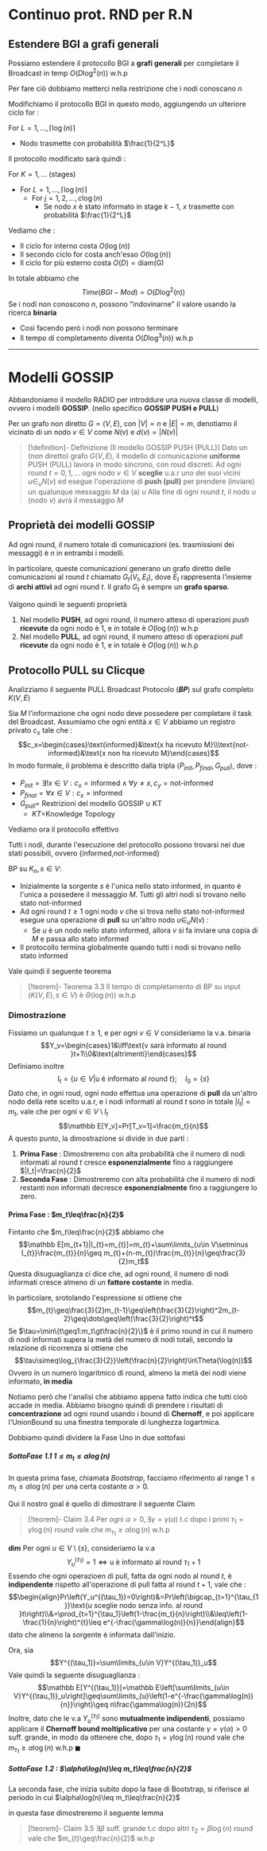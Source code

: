 # Continuo prot. RND per R.N

## Estendere BGI a grafi generali

Possiamo estendere il protocollo BGI a **grafi generali** per completare il Broadcast in temp $O(D\log^2(n))$ w.h.p

Per fare ciò dobbiamo metterci nella restrizione che i nodi conoscano $n$

Modifichiamo il protocollo BGI in questo modo, aggiungendo un ulteriore ciclo for : 

For $L=1,\dots,\lceil\log(n)\rceil$
- Nodo trasmette con probabilità $\frac{1}{2^L}$

Il protocollo modificato sarà quindi : 

For $K=1,\dots$ (stages)
- For $L=1,\dots,\lceil\log(n)\rceil$
	- For $j=1,2,\dots,c\log(n)$
		- Se nodo $x$ è stato informato in stage $k-1$, $x$ trasmette con probabilità $\frac{1}{2^L}$

Vediamo che : 
- Il ciclo for interno costa $O(\log(n))$
- Il secondo ciclo for costa anch'esso $O(\log(n))$
- Il ciclo for più esterno costa $O(D)=\text{diam(G)}$

In totale abbiamo che $$Time(BGI-Mod)=O(D\log^2(n))$$
Se i nodi non conoscono $n$, possono "indovinarne" il valore usando la ricerca **binaria**
- Così facendo però i nodi non possono terminare
- Il tempo di completamento diventa $O(D\log^3(n))$ w.h.p

---
# Modelli GOSSIP

Abbandoniamo il modello RADIO per introddure una nuova classe di modelli, ovvero i modelli **GOSSIP**. (nello specifico **GOSSIP PUSH e PULL**)

Per un grafo non diretto $G=(V,E)$, con $|V|=n$ e $|E|=m$, denotiamo il vicinato di un nodo $v\in V$ come $N(v)$ e $d(v)=|N(v)|$

>[!definition]- Definizione (Il modello GOSSIP PUSH (PULL))
>Dato un (non diretto) grafo $G(V,E)$, il modello di comunicazione **uniforme** PUSH (PULL) lavora in modo sincrono, con roud discreti. 
>Ad ogni round $t=0,1,\dots$ ogni nodo $v\in V$ **sceglie** u.a.r uno dei suoi vicini $u\in_uN(v)$ ed esegue l'operazione di **push (pull)** per prendere (inviare) un qualunque messaggio $M$ da (a) $u$
>Alla fine di ogni round $t$, il nodo $u$ (nodo $v$) avrà il messaggio $M$

## Proprietà dei modelli GOSSIP

Ad ogni round, il numero totale di comunicazioni (es. trasmissioni dei messaggi) è $n$ in entrambi i modelli.

In particolare, queste comunicazioni generano un grafo diretto delle comunicazioni al round $t$ chiamato $G_t(V_t,E_t)$, dove $E_t$ rappresenta l'insieme di **archi attivi** ad ogni round $t$.
Il grafo $G_t$ è sempre un **grafo sparso**.

Valgono quindi le seguenti proprietà
1. Nel modello **PUSH**, ad ogni round, il numero atteso di operazioni *push* **ricevute** da ogni nodo è $1$, e in totale è $O(\log(n))$ w.h.p
2. Nel modello **PULL**, ad ogni round, il numero atteso di operazioni *pull* **ricevute** da ogni nodo è $1$, e in totale è $O(\log(n))$ w.h.p

## Protocollo PULL su Clicque

Analizziamo il seguente PULL Broadcast Protocolo (***BP***) sul grafo completo $K(V,E)$

Sia $M$ l'informazione che ogni nodo deve possedere per completare il task del Broadcast.
Assumiamo che ogni entità $x\in V$ abbiamo un registro privato $c_x$ tale che : $$c_x=\begin{cases}\text{informed}&\text{x ha ricevuto M}\\\text{not-informed}&\text{x non ha ricevuto M}\end{cases}$$
In modo formale, il problema è descritto dalla tripla $\langle P_{init},P_{final},G_{pull}\rangle$, dove : 
- $P_{init}=\exists!x\in V:c_x=\text{informed}\land\forall y\neq x,c_y=\text{not-informed}$
- $P_{final} = \forall x\in V : c_x=\text{informed}$
- $G_{pull}=$ Restrizioni del modello GOSSIP $\cup$ KT
	- $KT=$Knowledge Topology

Vediamo ora il protocollo effettivo

Tutti i nodi, durante l'esecuzione del protocollo possono trovarsi nei due stati possibili, ovvero $\{\text{informed,not-informed}\}$ 

BP su $K_n,s\in V$: 
- Inizialmente la sorgente $s$ è l'unica nello stato $\text{informed}$, in quanto è l'unica a possedere il messaggio $M$. Tutti gli altri nodi si trovano nello stato $\text{not-informed}$
- Ad ogni round $t\geq1$ ogni nodo $v$ che si trova nello stato $\text{not-informed}$ esegue una operazione di **pull** su un'altro nodo $u\in_uN(v)$ : 
	- Se $u$ è un nodo nello stato $\text{informed}$, allora $v$ si fa inviare una copia di $M$ e passa allo stato $\text{informed}$
- Il protocollo termina globalmente quando tutti i nodi si trovano nello stato $\text{informed}$

Vale quindi il seguente teorema

>[!teorem]- Teorema 3.3
>Il tempo di completamento di BP su input $(K(V,E),s\in V)$ è $\Theta(\log(n))$ w.h.p

### Dimostrazione

Fissiamo un qualunque $t\geq1$, e per ogni $v\in V$ consideriamo la v.a. binaria $$Y_v=\begin{cases}1&\iff\text{v sarà informato al round }t+1\\0&\text{altrimenti}\end{cases}$$
Definiamo inoltre $$I_{t}=\{u\in V|\text{u è informato al round } t\};\quad I_0=\{s\}$$
Dato che, in ogni roud, ogni nodo effettua una operazione di **pull** da un'altro nodo della rete scelto u.a.r, e i nodi informati al round $t$ sono in totale $|I_t|=m_t$, vale che per ogni $v\in V\setminus I_t$ $$\mathbb E[Y_v]=Pr[T_v=1]=\frac{m_t}{n}$$
A questo punto, la dimostrazione si divide in due parti : 
1. **Prima Fase** : Dimostreremo con alta probabilità che il numero di nodi informati al round $t$ cresce **esponenzialmente** fino a raggiungere $|I_t|=\frac{n}{2}$
2. **Seconda Fase** : Dimostreremo con alta probabilità che il numero di nodi restanti non informati decresce **esponenzialmente** fino a raggiungere lo zero.

#### Prima Fase : $m_t\leq\frac{n}{2}$

Fintanto che $m_t\leq\frac{n}{2}$ abbiamo che $$\mathbb E[m_{t+1}|I_{t}=m_{t}]=m_{t}+\sum\limits_{u\in V\setminus I_{t}}\frac{m_{t}}{n}\geq m_{t}+(n-m_{t})\frac{m_{t}}{n}\geq\frac{3}{2}m_t$$
Questa disuguaglianza ci dice che, ad ogni round, il numero di nodi informati cresce almeno di un **fattore costante** in media.

In particolare, srotolando l'espressione si ottiene che $$m_{t}\geq\frac{3}{2}m_{t-1}\geq\left(\frac{3}{2}\right)^2m_{t-2}\geq\dots\geq\left(\frac{3}{2}\right)^t$$
Se $\tau=\min\{t\geq1:m_t\gt\frac{n}{2}\}$ è il primo round in cui il numero di nodi informati supera la metà del numero di nodi totali, secondo la relazione di ricorrenza si ottiene che $$\tau\simeq\log_{\frac{3}{2}}\left(\frac{n}{2}\right)\in\Theta(\log(n))$$
Ovvero in un numero logaritmico di round, almeno la metà dei nodi viene informato, **in media**

Notiamo però che l'analisi che abbiamo appena fatto indica che tutti cioò accade in media. 
Abbiamo bisogno quindi di prendere i risultati di **concentrazione** ad ogni round usando i bound di **Chernoff**, e poi applicare l'UnionBound su una finestra temporale di lunghezza logartmica.

Dobbiamo quindi dividere la Fase Uno in due sottofasi 

##### SottoFase 1.1 $1\leq m_t\leq\alpha\log(n)$

In questa prima fase, chiamata *Bootstrap*, facciamo riferimento al range $1\leq m_t\leq\alpha\log(n)$ per una certa costante $\alpha\gt0$.

Qui il nostro goal è quello di dimostrare il seguente Claim

>[!teorem]- Claim 3.4
 Per ogni $\alpha\gt0,\exists\gamma=\gamma(\alpha)$ t.c dopo i primi $\tau_1=\gamma\log(n)$ round vale che $m_{\tau_1}\geq\alpha\log(n)$ w.h.p

**dim**
Per ogni $u\in V\setminus\{s\}$, consideriamo la v.a $$Y_u^{(\tau_1)}=1\iff\text{u è informato al round }\tau_1+1$$
Essendo che ogni operazioen di pull, fatta da ogni nodo al round $t$, è **indipendente** rispetto all'operazione di pull fatta al round $t+1$, vale che  : $$\begin{align}Pr\left(Y_u^{(\tau_1)}=0\right)&=Pr\left(\bigcap_{t=1}^{\tau_{1}}\text{u sceglie nodo senza info. al round }t\right)\\&=\prod_{t=1}^{\tau_1}\left(1-\frac{m_t}{n}\right)\\&\leq\left(1-\frac{1}{n}\right)^{t}\leq e^{-\frac{\gamma\log(n)}{n}}\end{align}$$
dato che almeno la sorgente è informata dall'inizio. 

Ora, sia $$Y^{(\tau_1)}=\sum\limits_{u\in V}Y^{(\tau_1)}_u$$
Vale quindi la seguente disuguaglianza : $$\mathbb E[Y^{(\tau_1)}]=\mathbb E\left[\sum\limits_{u\in V}Y^{(\tau_1)}_u\right]\geq\sum\limits_{u}\left(1-e^{-\frac{\gamma\log(n)}{n}}\right)\geq n\frac{\gamma\log(n)}{2n}$$
Inoltre, dato che le v.a $Y_u^{(\tau_1)}$ sono **mutualmente indipendenti**, possiamo applicare il **Chernoff bound moltiplicativo** per una costante $\gamma=\gamma(\alpha)\gt0$ suff. grande, in modo da ottenere che, dopo $\tau_1=\gamma\log(n)$ round vale che $m_{\tau_1}\geq\alpha\log(n)$ w.h.p $\blacksquare$

##### SottoFase 1.2 : $\alpha\log(n)\leq m_t\leq\frac{n}{2}$

La seconda fase, che inizia subito dopo la fase di Bootstrap, si riferisce al periodo in cui $\alpha\log(n)\leq m_t\leq\frac{n}{2}$

in questa fase dimostreremo il seguente lemma

>[!teorem]- Claim 3.5
$\exists\beta$ suff. grande t.c dopo altri $\tau_2=\beta\log(n)$ round vale che $m_{t}\geq\frac{n}{2}$ w.h.p

